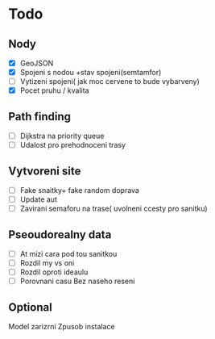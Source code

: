 # Todo

## Nody

- [x] GeoJSON
- [x] Spojeni s nodou +stav spojeni(semtamfor)
- [ ] Vytizeni spojeni( jak moc cervene to bude vybarveny)
- [x] Pocet pruhu / kvalita

## Path finding

- [ ] Dijkstra na priority queue
- [ ] Udalost pro prehodnoceni trasy

## Vytvoreni site

- [ ] Fake snaitky+ fake random doprava
- [ ] Update aut
- [ ] Zavirani semaforu na trase( uvolneni ccesty pro sanitku)

## Pseoudorealny data

- [ ] At mizi cara pod tou sanitkou
- [ ] Rozdil my vs oni
- [ ] Rozdil oproti ideaulu
- [ ] Porovnani casu Bez naseho reseni

## Optional

Model zarizrni
Zpusob instalace
